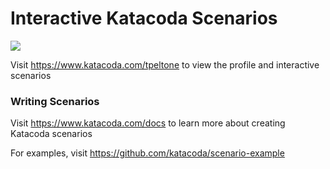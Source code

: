 # Interactive Katacoda Scenarios

[![](http://shields.katacoda.com/katacoda/tpeltone/count.svg)](https://www.katacoda.com/tpeltone "Get your profile on Katacoda.com")

Visit https://www.katacoda.com/tpeltone to view the profile and interactive scenarios

### Writing Scenarios
Visit https://www.katacoda.com/docs to learn more about creating Katacoda scenarios

For examples, visit https://github.com/katacoda/scenario-example
